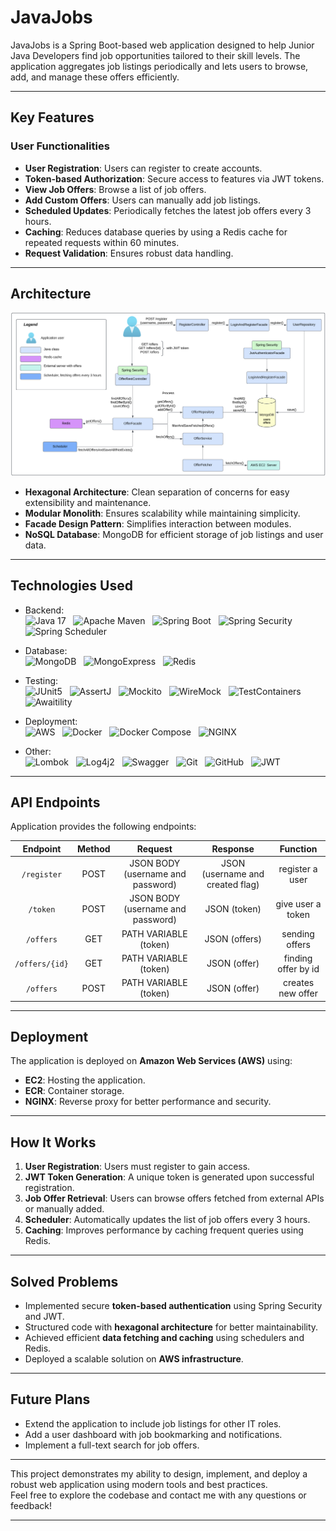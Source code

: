 # JavaJobs

JavaJobs is a Spring Boot-based web application designed to help Junior Java Developers find job opportunities tailored to their skill levels.
The application aggregates job listings periodically and lets users to browse, add, and manage these offers efficiently.

---

## Key Features

### User Functionalities
- **User Registration**: Users can register to create accounts.
- **Token-based Authorization**: Secure access to features via JWT tokens.
- **View Job Offers**: Browse a list of job offers.
- **Add Custom Offers**: Users can manually add job listings.
- **Scheduled Updates**: Periodically fetches the latest job offers every 3 hours.
- **Caching**: Reduces database queries by using a Redis cache for repeated requests within 60 minutes.
- **Request Validation**: Ensures robust data handling.

---

## Architecture

![Architecture of JavaJobs](https://github.com/rafal-paton/javajobs/blob/main/src/main/resources/static/architecture.png?raw=true)

- **Hexagonal Architecture**: Clean separation of concerns for easy extensibility and maintenance.
- **Modular Monolith**: Ensures scalability while maintaining simplicity.
- **Facade Design Pattern**: Simplifies interaction between modules.
- **NoSQL Database**: MongoDB for efficient storage of job listings and user data.

---

## Technologies Used

- Backend: <br>
  ![Java 17](https://img.shields.io/badge/Java-17-orange?style=for-the-badge) &nbsp; ![Apache Maven](https://img.shields.io/badge/Apache_Maven-C71A36?style=for-the-badge&logo=apachemaven&logoColor=white) &nbsp; ![Spring Boot](https://img.shields.io/badge/Spring%20Boot-3.0-brightgreen?style=for-the-badge&logo=springboot) &nbsp; ![Spring Security](https://img.shields.io/badge/Spring%20Security-6A4C30?style=for-the-badge&logo=springsecurity) &nbsp; ![Spring Scheduler](https://img.shields.io/badge/Spring%20Scheduler-6A4C30?style=for-the-badge&logo=spring)

- Database: <br>
  ![MongoDB](https://img.shields.io/badge/MongoDB-4.4-green?style=for-the-badge&logo=mongodb) &nbsp; ![MongoExpress](https://img.shields.io/badge/MongoExpress-7B7B7B?style=for-the-badge&logo=mongoexpress&logoColor=white) &nbsp; ![Redis](https://img.shields.io/badge/Redis-DC382D?style=for-the-badge&logo=redis&logoColor=white)

- Testing: <br>
  ![JUnit5](https://img.shields.io/badge/JUnit5-25A162?style=for-the-badge&logo=junit5) &nbsp; ![AssertJ](https://img.shields.io/badge/AssertJ-6A2E2A?style=for-the-badge&logo=assertj) &nbsp; ![Mockito](https://img.shields.io/badge/Mockito-1C1C1C?style=for-the-badge&logo=mockito&logoColor=white) &nbsp; ![WireMock](https://img.shields.io/badge/WireMock-1C1C1C?style=for-the-badge&logo=wiremock) &nbsp; ![TestContainers](https://img.shields.io/badge/TestContainers-000000?style=for-the-badge&logo=testcontainers) &nbsp; ![Awaitility](https://img.shields.io/badge/Awaitility-6C5C6B?style=for-the-badge&logo=awaitility)

- Deployment: <br>
  ![AWS](https://img.shields.io/badge/Amazon%20AWS-232F3E?style=for-the-badge&logo=amazonaws) &nbsp; ![Docker](https://img.shields.io/badge/Docker-2496ED?style=for-the-badge&logo=docker&logoColor=white) &nbsp; ![Docker Compose](https://img.shields.io/badge/Docker%20Compose-2496ED?style=for-the-badge&logo=docker&logoColor=white) &nbsp; ![NGINX](https://img.shields.io/badge/NGINX-009639?style=for-the-badge&logo=nginx&logoColor=white)

- Other: <br>
  ![Lombok](https://img.shields.io/badge/Lombok-Black?style=for-the-badge&logo=lombok) &nbsp; ![Log4j2](https://img.shields.io/badge/Log4j2-FF9B00?style=for-the-badge&logo=apachelog4j) &nbsp; ![Swagger](https://img.shields.io/badge/Swagger-85EA2D?style=for-the-badge&logo=swagger&logoColor=black) &nbsp; ![Git](https://img.shields.io/badge/Git-F05032?style=for-the-badge&logo=git&logoColor=white) &nbsp; ![GitHub](https://img.shields.io/badge/GitHub-181717?style=for-the-badge&logo=github&logoColor=white) &nbsp; ![JWT](https://img.shields.io/badge/JWT-000000?style=for-the-badge&logo=json-web-tokens&logoColor=white)

---

## API Endpoints

Application provides the following endpoints:

| **Endpoint**  | **Method**  |            **Request**            |           **Response**           |    **Function**     |
|:-------------:|:-----------:|:---------------------------------:|:--------------------------------:|:-------------------:|
|  `/register`   |    POST     | JSON BODY (username and password) | JSON (username and created flag) |   register a user   |
|    `/token`     |    POST     | JSON BODY (username and password) |           JSON (token)           |  give user a token  |
|    `/offers`    |     GET     |       PATH VARIABLE (token)       |          JSON (offers)           |   sending offers    |
| `/offers/{id}`  |     GET     |       PATH VARIABLE (token)       |           JSON (offer)           | finding offer by id |
|    `/offers`    |    POST     |       PATH VARIABLE (token)       |           JSON (offer)           |  creates new offer  |

---

## Deployment
The application is deployed on **Amazon Web Services (AWS)** using:
- **EC2**: Hosting the application.
- **ECR**: Container storage.
- **NGINX**: Reverse proxy for better performance and security.

---

## How It Works
1. **User Registration**: Users must register to gain access.
2. **JWT Token Generation**: A unique token is generated upon successful registration.
3. **Job Offer Retrieval**: Users can browse offers fetched from external APIs or manually added.
4. **Scheduler**: Automatically updates the list of job offers every 3 hours.
5. **Caching**: Improves performance by caching frequent queries using Redis.

---

## Solved Problems
- Implemented secure **token-based authentication** using Spring Security and JWT.
- Structured code with **hexagonal architecture** for better maintainability.
- Achieved efficient **data fetching and caching** using schedulers and Redis.
- Deployed a scalable solution on **AWS infrastructure**.

---

## Future Plans
- Extend the application to include job listings for other IT roles.
- Add a user dashboard with job bookmarking and notifications.
- Implement a full-text search for job offers.

---

This project demonstrates my ability to design, implement, and deploy a robust web application using modern tools and best practices.  
Feel free to explore the codebase and contact me with any questions or feedback!

---